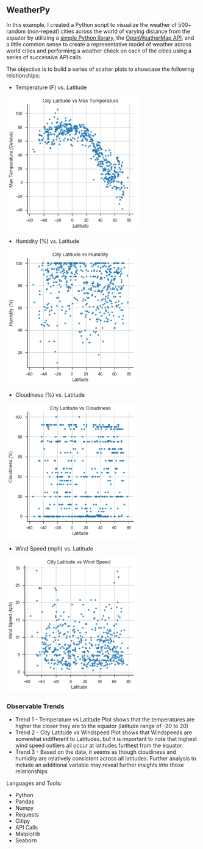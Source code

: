 ## WeatherPy

In this example, I created a Python script to visualize the weather of 500+ random (non-repeat) cities across the world of varying distance from the equator by utilizing a [simple Python library](https://pypi.python.org/pypi/citipy), the [OpenWeatherMap API](https://openweathermap.org/api), and a little common sense to create a representative model of weather across world cities and performing a weather check on each of the cities using a series of successive API calls.

The objective is to build a series of scatter plots to showcase the following relationships:

* Temperature (F) vs. Latitude

![weatherpy1](Images/weatherpy1.png)

* Humidity (%) vs. Latitude

![weatherpy2](Images/weatherpy2.png)

* Cloudiness (%) vs. Latitude

![weatherpy3](Images/weatherpy3.png)

* Wind Speed (mph) vs. Latitude

![weatherpy4](Images/weatherpy4.png)

### Observable Trends
- Trend 1 - Temperature vs Latitude Plot shows that the temperatures are higher the closer they are to the equator (latitude     range of -20 to 20)
- Trend 2 - City Latitude vs Windspeed Plot shows that Windspeeds are somewhat indifferent to Latitudes, but it is important to note that highest wind speed outliers all occur at latitudes furthest from the equator.
- Trend 3 - Based on the data, it seems as though cloudiness and humidity are relatively consistent across all latitudes. Further analysis to include an additional variable may reveal further insights into those relationships

Languages and Tools: 
- Python
- Pandas
- Numpy
- Requests
- Citipy
- API Calls
- Matplotlib
- Seaborn

